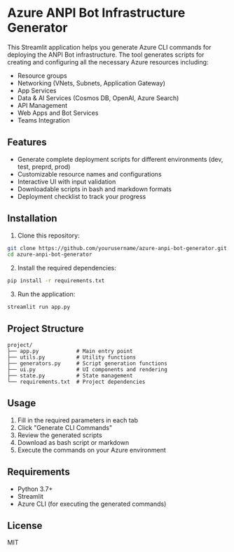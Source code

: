 # Azure ANPI Bot Infrastructure Generator

This Streamlit application helps you generate Azure CLI commands for deploying the ANPI Bot infrastructure. The tool generates scripts for creating and configuring all the necessary Azure resources including:

- Resource groups
- Networking (VNets, Subnets, Application Gateway)
- App Services
- Data & AI Services (Cosmos DB, OpenAI, Azure Search)
- API Management
- Web Apps and Bot Services
- Teams Integration

## Features

- Generate complete deployment scripts for different environments (dev, test, preprd, prod)
- Customizable resource names and configurations
- Interactive UI with input validation
- Downloadable scripts in bash and markdown formats
- Deployment checklist to track your progress

## Installation

1. Clone this repository:
```bash
git clone https://github.com/yourusername/azure-anpi-bot-generator.git
cd azure-anpi-bot-generator
```

2. Install the required dependencies:
```bash
pip install -r requirements.txt
```

3. Run the application:
```bash
streamlit run app.py
```

## Project Structure

```
project/
├── app.py            # Main entry point
├── utils.py          # Utility functions
├── generators.py     # Script generation functions
├── ui.py             # UI components and rendering
├── state.py          # State management
└── requirements.txt  # Project dependencies
```

## Usage

1. Fill in the required parameters in each tab
2. Click "Generate CLI Commands"
3. Review the generated scripts
4. Download as bash script or markdown
5. Execute the commands on your Azure environment

## Requirements

- Python 3.7+
- Streamlit
- Azure CLI (for executing the generated commands)

## License

MIT